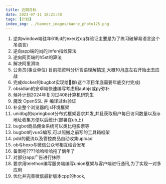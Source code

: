 ```yaml
---
title: 近期目标
date: 2023-07-11 18:21:48
tags: [计划]
index_img: ../banner_images/banne_photo125.png
---
```


1. 逆向window端往年618jd的exe(过qq群验证主要是为了练习破解易语言这个吊语言)
2. 逆向app端的jxj的jinfen指纹算法
3. 逆向网页端的h5st的算法
4. 解决阿里滑块
5. 公务员(事业单位)   目前把资料分析言语理解搞定,大概10月底左右开始出去应战
6. 完成docker的bugbot实现给🐏群(这个项目年底需要年底交付完成)
7. obsidian的安卓端快速编写考虑用autojs或py弥补
8. 候补计划2024年复习过408计算机研究生
9. 魔改 OpenSSL 并 编译过tls验证
10. 补全整个浏览器的js环境框架
11. unidbg的springboot分布式框架要求并发,并且获取用户每日访问数量以及ip地址收集方便以后统计(部署在ub上)
12. bugbot商品佣金系统可以类比电影票等
13. bugbot的vue3编写,可以照搬之前写的工具箱框架
14. pdd的截流以及管控商品自动收集upload
15. ob与hexo与微信公众号相互结合发布
16. 备案吧????哈哈哈哈拖了俩年了
17. 对部分app广告进行抹除
18. 要求用telethon编写服务端编写union框架与客户端进行通讯,为了实现一对多应用
19. 优化并完善微信最新版本cpp的hook,